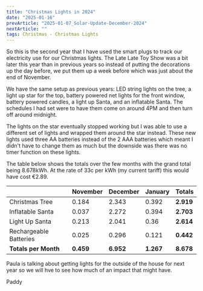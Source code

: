 ```yaml
---
title: "Christmas Lights in 2024"
date: "2025-01-16"
prevArticle: "2025-01-07_Solar-Update-December-2024"
nextArticle: ""
tags: Christmas - Christmas Lights
---
```


So this is the second year that I have used the smart plugs to track our electricity use for our Christmas lights. The Late Late Toy Show was a bit later this year than in previous years so instead of putting the decorations up the day before, we put them up a week before which was just about the end of November.

We have the same setup as previous years: LED string lights on the tree, a light up star for the top, battery powered net lights for the front window, battery powered candles, a light up Santa, and an inflatable Santa. The schedules I had set were to have them come on around 4PM and then turn off around midnight.

The lights on the star eventually stopped working but I was able to use a different set of lights and wrapped them around the star instead. These new lights used three AA batteries instead of the 2 AAA batteries which meant I didn't have to change them as much but the downside was there was no timer function on these lights.

The table below shows the totals over the few months with the grand total being 8.678kWh. At the rate of 33c per kWh (my current tariff) this would have cost €2.89.

|                        | November  | December  | January   | **Totals** |
| ---------------------- | --------- | --------- | --------- | ---------- |
| Christmas Tree         | 0.184     | 2.343     | 0.392     | **2.919**  |
| Inflatable Santa       | 0.037     | 2.272     | 0.394     | **2.703**  |
| Light Up Santa         | 0.213     | 2.041     | 0.36      | **2.614**  |
| Rechargeable Batteries | 0.025     | 0.296     | 0.121     | **0.442**  |
| **Totals per Month**   | **0.459** | **6.952** | **1.267** | **8.678**  |

Paula is talking about getting lights for the outside of the house for next year so we will hve to see how much of an impact that might have.

Paddy
